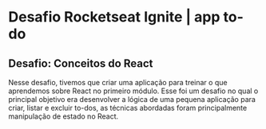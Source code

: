# Desafio Rocketseat Ignite | app to-do
## Desafio: Conceitos do React
Nesse desafio, tivemos que criar uma aplicação para treinar o que aprendemos sobre React no primeiro módulo. Esse foi um desafio no qual o principal objetivo era desenvolver a lógica de uma pequena aplicação para criar, listar e excluir to-dos, as técnicas abordadas foram principalmente manipulação de estado no React.
